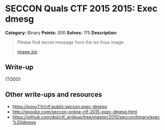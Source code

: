# SECCON Quals CTF 2015 2015: Exec dmesg

**Category:** Binary
**Points:** 300
**Solves:** 175
**Description:**

> Please find secret message from the iso linux image.
> 
> [image.zip](./image.zip)


## Write-up

(TODO)

## Other write-ups and resources

* <https://pony7.fr/ctf:public:seccon:exec-dmesg>
* <http://gnoobz.com/seccon-online-ctf-2015-exec-dmesg.html>
* <https://github.com/dqi/ctf_writeup/tree/master/2015/seccon/binary/exec%20dmesg>
